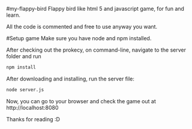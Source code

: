 #my-flappy-bird
Flappy bird like html 5 and javascript game, for fun and learn.

All the code is commented and free to use anyway you want.

#Setup game
Make sure you have node and npm installed.

After checking out the prokecy, on command-line, navigate to the server folder and run

```sh
npm install
```
After downloading and installing, run the server file:

```sh
node server.js
```

Now, you can go to your browser and check the game out at http://localhost:8080

Thanks for reading :D
